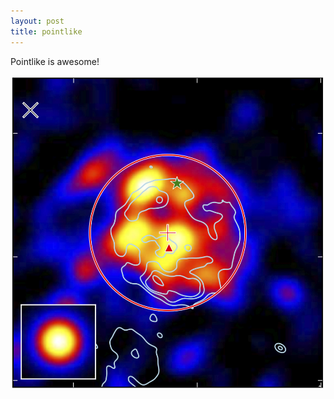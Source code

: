 ```yaml
---
layout: post
title: pointlike
---
```


Pointlike is awesome!

![My helpful screenshot](/assets/gamma_cygni_pointlike-940x935.jpg)
